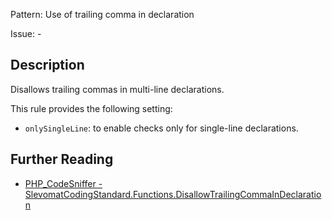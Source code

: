 Pattern: Use of trailing comma in declaration

Issue: -

## Description

Disallows trailing commas in multi-line declarations.

This rule provides the following setting:

* `onlySingleLine`: to enable checks only for single-line declarations.

## Further Reading

* [PHP_CodeSniffer - SlevomatCodingStandard.Functions.DisallowTrailingCommaInDeclaration](https://github.com/slevomat/coding-standard/blob/master/doc/functions.md#slevomatcodingstandardfunctionsdisallowtrailingcommaindeclaration-)